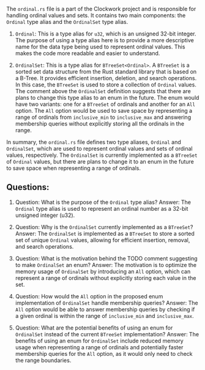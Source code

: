 The `ordinal.rs` file is a part of the Clockwork project and is responsible for handling ordinal values and sets. It contains two main components: the `Ordinal` type alias and the `OrdinalSet` type alias.

1. `Ordinal`: This is a type alias for `u32`, which is an unsigned 32-bit integer. The purpose of using a type alias here is to provide a more descriptive name for the data type being used to represent ordinal values. This makes the code more readable and easier to understand.

2. `OrdinalSet`: This is a type alias for `BTreeSet<Ordinal>`. A `BTreeSet` is a sorted set data structure from the Rust standard library that is based on a B-Tree. It provides efficient insertion, deletion, and search operations. In this case, the `BTreeSet` is used to store a collection of `Ordinal` values. The comment above the `OrdinalSet` definition suggests that there are plans to change this type alias to an enum in the future. The enum would have two variants: one for a `BTreeSet` of ordinals and another for an `All` option. The `All` option would be used to save space by representing a range of ordinals from `inclusive_min` to `inclusive_max` and answering membership queries without explicitly storing all the ordinals in the range.

In summary, the `ordinal.rs` file defines two type aliases, `Ordinal` and `OrdinalSet`, which are used to represent ordinal values and sets of ordinal values, respectively. The `OrdinalSet` is currently implemented as a `BTreeSet` of `Ordinal` values, but there are plans to change it to an enum in the future to save space when representing a range of ordinals.

## Questions:

1. Question: What is the purpose of the `Ordinal` type alias?
   Answer: The `Ordinal` type alias is used to represent an ordinal number as a 32-bit unsigned integer (u32).

2. Question: Why is the `OrdinalSet` currently implemented as a `BTreeSet`?
   Answer: The `OrdinalSet` is implemented as a `BTreeSet` to store a sorted set of unique `Ordinal` values, allowing for efficient insertion, removal, and search operations.

3. Question: What is the motivation behind the TODO comment suggesting to make `OrdinalSet` an enum?
   Answer: The motivation is to optimize the memory usage of `OrdinalSet` by introducing an `All` option, which can represent a range of ordinals without explicitly storing each value in the set.

4. Question: How would the `All` option in the proposed enum implementation of `OrdinalSet` handle membership queries?
   Answer: The `All` option would be able to answer membership queries by checking if a given ordinal is within the range of `inclusive_min` and `inclusive_max`.

5. Question: What are the potential benefits of using an enum for `OrdinalSet` instead of the current `BTreeSet` implementation?
   Answer: The benefits of using an enum for `OrdinalSet` include reduced memory usage when representing a range of ordinals and potentially faster membership queries for the `All` option, as it would only need to check the range boundaries.
